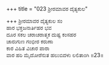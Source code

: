 +++
title = "023 ಶ್ರೀರಮಾವರ ದೈತ್ಯಕುಲ"

+++
ಶ್ರೀರಮಾವರ ದೈತ್ಯಕುಲ ಸಂ  
ಹಾರ ಭಕ್ತಜನಾರ್ತಿಹರ ಭವ  
ದೂರ ಸಕಲ ಚರಾಚರಾತ್ಮಕ ದುಷ್ಟ ಕಂಸಹರ   
ಚಾರುಗುಣ ಗಂಭೀರ ಕರುಣಾ  
ಕಾರ ವಿಹಿತ ವಿಚಾರ ಪಾರಾ   
ವಾರ ಹರಿ ಮೈದೋರೆನುತ ಹಲುಬಿದಳು ಲಲಿತಾಂಗಿ      ॥23॥
